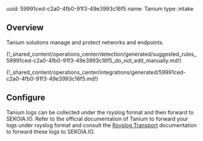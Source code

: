 uuid: 59991ced-c2a0-4fb0-91f3-49e3993c16f5
name: Tanium
type: intake

## Overview
Tanium solutions manage and protect networks and endpoints.


{!_shared_content/operations_center/detection/generated/suggested_rules_59991ced-c2a0-4fb0-91f3-49e3993c16f5_do_not_edit_manually.md!}

{!_shared_content/operations_center/integrations/generated/59991ced-c2a0-4fb0-91f3-49e3993c16f5.md!}

## Configure
Tanium logs can be collected under the rsyslog format and then forward to SEKOIA.IO. Refer to the official documentation of Tanium to forward your logs under rsyslog format and consult the [Rsyslog Transport](../../../ingestion_methods/rsyslog/) documentation to forward these logs to SEKOIA.IO.
